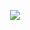 <p align="center">
  <img src="https://github-readme-stats.vercel.app/api?username=eliasbenb&include_all_commits=true"/>
</p>
